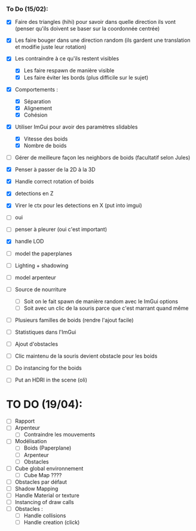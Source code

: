### To Do (15/02):

- [x] Faire des triangles (hihi) pour savoir dans quelle direction ils vont (penser qu'ils doivent se baser sur la coordonnée centrée)
- [x] Les faire bouger dans une direction random (ils gardent une translation et modifie juste leur rotation)
- [x] Les contraindre à ce qu'ils restent visibles
    - [x] Les faire respawn de manière visible
    - [x] Les faire éviter les bords (plus difficile sur le sujet)
- [x] Comportements :
    - [x] Séparation
    - [x] Alignement
    - [x] Cohésion
- [x] Utiliser ImGui pour avoir des paramètres slidables
    - [x] Vitesse des boids
    - [x] Nombre de boids
- [ ] Gérer de meilleure façon les neighbors de boids (facultatif selon Jules)


- [x] Penser à passer de la 2D à la 3D

- [x] Handle correct rotation of boids
- [x] detections en Z
- [x] Virer le ctx pour les detections en X (put into imgui)
- [ ] oui
- [ ] penser à pleurer (oui c'est important) 
- [x] handle LOD
- [ ] model the paperplanes
- [ ] Lighting + shadowing
- [ ] model arpenteur


- [ ] Source de nourriture
    - [ ] Soit on le fait spawn de manière random avec le ImGui options
    - [ ] Soit avec un clic de la souris parce que c'est marrant quand même
- [ ] Plusieurs familles de boids (rendre l'ajout facile)
- [ ] Statistiques dans l'ImGui
- [ ] Ajout d'obstacles
- [ ] Clic maintenu de la souris devient obstacle pour les boids
- [ ] Do instancing for the boids
- [ ] Put an HDRI in the scene (oli)



# TO DO (19/04):
- [ ] Rapport
- [ ] Arpenteur
  - [ ] Contraindre les mouvements
- [ ] Modélisation
  - [ ] Boids (Paperplane)
  - [ ] Arpenteur
  - [ ] Obstacles
- [ ] Cube global environnement
  - [ ] Cube Map ????
- [ ] Obstacles par défaut
- [ ] Shadow Mapping
- [ ] Handle Material or texture
- [ ] Instancing of draw calls
- [ ] Obstacles :
    - [ ] Handle collisions
    - [ ] Handle creation (click)